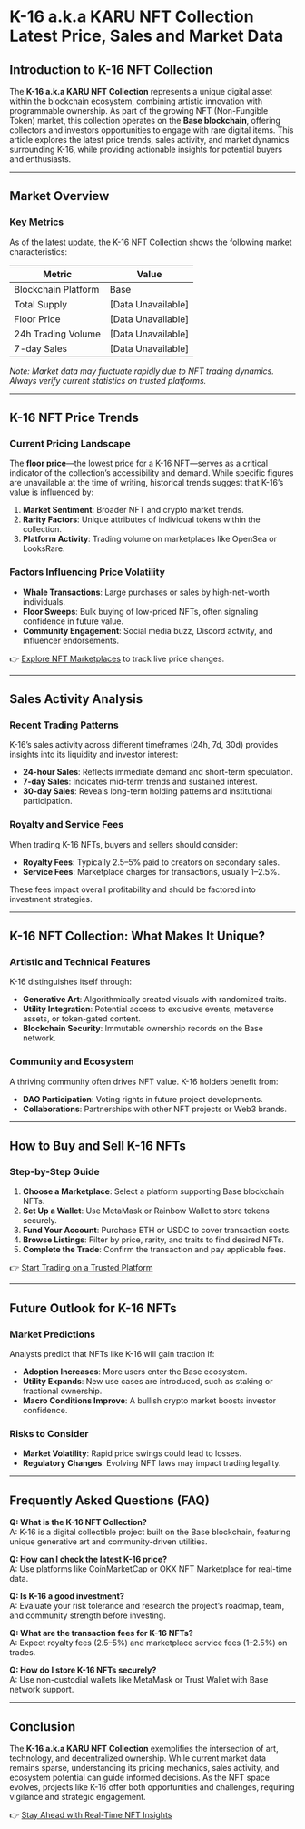 # K-16 a.k.a KARU NFT Collection Latest Price, Sales and Market Data  

## Introduction to K-16 NFT Collection  
The **K-16 a.k.a KARU NFT Collection** represents a unique digital asset within the blockchain ecosystem, combining artistic innovation with programmable ownership. As part of the growing NFT (Non-Fungible Token) market, this collection operates on the **Base blockchain**, offering collectors and investors opportunities to engage with rare digital items. This article explores the latest price trends, sales activity, and market dynamics surrounding K-16, while providing actionable insights for potential buyers and enthusiasts.  

---

## Market Overview  

### Key Metrics  
As of the latest update, the K-16 NFT Collection shows the following market characteristics:  

| **Metric**            | **Value**               |  
|-----------------------|-------------------------|  
| Blockchain Platform   | Base                    |  
| Total Supply          | [Data Unavailable]      |  
| Floor Price           | [Data Unavailable]      |  
| 24h Trading Volume    | [Data Unavailable]      |  
| 7-day Sales           | [Data Unavailable]      |  

*Note: Market data may fluctuate rapidly due to NFT trading dynamics. Always verify current statistics on trusted platforms.*  

---

## K-16 NFT Price Trends  

### Current Pricing Landscape  
The **floor price**—the lowest price for a K-16 NFT—serves as a critical indicator of the collection’s accessibility and demand. While specific figures are unavailable at the time of writing, historical trends suggest that K-16’s value is influenced by:  
1. **Market Sentiment**: Broader NFT and crypto market trends.  
2. **Rarity Factors**: Unique attributes of individual tokens within the collection.  
3. **Platform Activity**: Trading volume on marketplaces like OpenSea or LooksRare.  

### Factors Influencing Price Volatility  
- **Whale Transactions**: Large purchases or sales by high-net-worth individuals.  
- **Floor Sweeps**: Bulk buying of low-priced NFTs, often signaling confidence in future value.  
- **Community Engagement**: Social media buzz, Discord activity, and influencer endorsements.  

👉 [Explore NFT Marketplaces](https://bit.ly/okx-bonus) to track live price changes.  

---

## Sales Activity Analysis  

### Recent Trading Patterns  
K-16’s sales activity across different timeframes (24h, 7d, 30d) provides insights into its liquidity and investor interest:  
- **24-hour Sales**: Reflects immediate demand and short-term speculation.  
- **7-day Sales**: Indicates mid-term trends and sustained interest.  
- **30-day Sales**: Reveals long-term holding patterns and institutional participation.  

### Royalty and Service Fees  
When trading K-16 NFTs, buyers and sellers should consider:  
- **Royalty Fees**: Typically 2.5–5% paid to creators on secondary sales.  
- **Service Fees**: Marketplace charges for transactions, usually 1–2.5%.  

These fees impact overall profitability and should be factored into investment strategies.  

---

## K-16 NFT Collection: What Makes It Unique?  

### Artistic and Technical Features  
K-16 distinguishes itself through:  
- **Generative Art**: Algorithmically created visuals with randomized traits.  
- **Utility Integration**: Potential access to exclusive events, metaverse assets, or token-gated content.  
- **Blockchain Security**: Immutable ownership records on the Base network.  

### Community and Ecosystem  
A thriving community often drives NFT value. K-16 holders benefit from:  
- **DAO Participation**: Voting rights in future project developments.  
- **Collaborations**: Partnerships with other NFT projects or Web3 brands.  

---

## How to Buy and Sell K-16 NFTs  

### Step-by-Step Guide  
1. **Choose a Marketplace**: Select a platform supporting Base blockchain NFTs.  
2. **Set Up a Wallet**: Use MetaMask or Rainbow Wallet to store tokens securely.  
3. **Fund Your Account**: Purchase ETH or USDC to cover transaction costs.  
4. **Browse Listings**: Filter by price, rarity, and traits to find desired NFTs.  
5. **Complete the Trade**: Confirm the transaction and pay applicable fees.  

👉 [Start Trading on a Trusted Platform](https://bit.ly/okx-bonus)  

---

## Future Outlook for K-16 NFTs  

### Market Predictions  
Analysts predict that NFTs like K-16 will gain traction if:  
- **Adoption Increases**: More users enter the Base ecosystem.  
- **Utility Expands**: New use cases are introduced, such as staking or fractional ownership.  
- **Macro Conditions Improve**: A bullish crypto market boosts investor confidence.  

### Risks to Consider  
- **Market Volatility**: Rapid price swings could lead to losses.  
- **Regulatory Changes**: Evolving NFT laws may impact trading legality.  

---

## Frequently Asked Questions (FAQ)  

**Q: What is the K-16 NFT Collection?**  
A: K-16 is a digital collectible project built on the Base blockchain, featuring unique generative art and community-driven utilities.  

**Q: How can I check the latest K-16 price?**  
A: Use platforms like CoinMarketCap or OKX NFT Marketplace for real-time data.  

**Q: Is K-16 a good investment?**  
A: Evaluate your risk tolerance and research the project’s roadmap, team, and community strength before investing.  

**Q: What are the transaction fees for K-16 NFTs?**  
A: Expect royalty fees (2.5–5%) and marketplace service fees (1–2.5%) on trades.  

**Q: How do I store K-16 NFTs securely?**  
A: Use non-custodial wallets like MetaMask or Trust Wallet with Base network support.  

---

## Conclusion  

The **K-16 a.k.a KARU NFT Collection** exemplifies the intersection of art, technology, and decentralized ownership. While current market data remains sparse, understanding its pricing mechanics, sales activity, and ecosystem potential can guide informed decisions. As the NFT space evolves, projects like K-16 offer both opportunities and challenges, requiring vigilance and strategic engagement.  

👉 [Stay Ahead with Real-Time NFT Insights](https://bit.ly/okx-bonus)